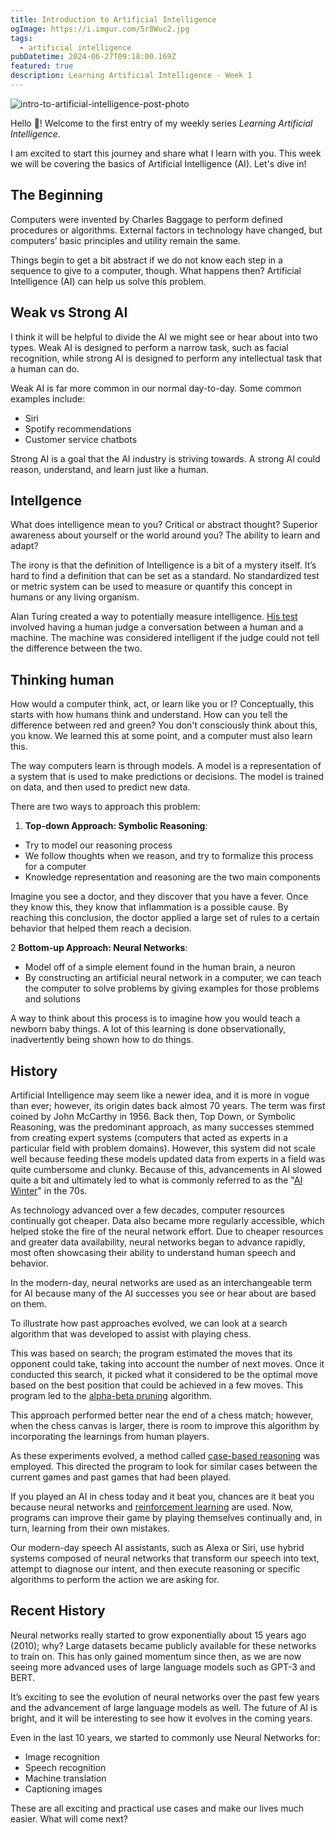 ```yaml
---
title: Introduction to Artificial Intelligence
ogImage: https://i.imgur.com/5r8Wuc2.jpg
tags:
  - artificial intelligence
pubDatetime: 2024-06-27T09:18:00.169Z
featured: true
description: Learning Artificial Intelligence - Week 1
---
```


![intro-to-artificial-intelligence-post-photo](https://i.imgur.com/5r8Wuc2.jpg)

Hello 👋! Welcome to the first entry of my weekly series _Learning Artificial Intelligence_.

I am excited to start this journey and share what I learn with you. This week we will be covering the basics of Artificial Intelligence (AI). Let's dive in!

## The Beginning

Computers were invented by Charles Baggage to perform defined procedures or algorithms. External factors in technology have changed, but computers’ basic principles and utility remain the same.

Things begin to get a bit abstract if we do not know each step in a sequence to give to a computer, though. What happens then? Artificial Intelligence (AI) can help us solve this problem.

## Weak vs Strong AI

I think it will be helpful to divide the AI we might see or hear about into two types. Weak AI is designed to perform a narrow task, such as facial recognition, while strong AI is designed to perform any intellectual task that a human can do.

Weak AI is far more common in our normal day-to-day. Some common examples include:

- Siri
- Spotify recommendations
- Customer service chatbots

Strong AI is a goal that the AI industry is striving towards. A strong AI could reason, understand, and learn just like a human.

## Intellgence

What does intelligence mean to you? Critical or abstract thought? Superior awareness about yourself or the world around you? The ability to learn and adapt?

The irony is that the definition of Intelligence is a bit of a mystery itself. It’s hard to find a definition that can be set as a standard. No standardized test or metric system can be used to measure or quantify this concept in humans or any living organism.

Alan Turing created a way to potentially measure intelligence. [His test](https://en.wikipedia.org/wiki/Turing_test) involved having a human judge a conversation between a human and a machine. The machine was considered intelligent if the judge could not tell the difference between the two.

## Thinking human

How would a computer think, act, or learn like you or I? Conceptually, this starts with how humans think and understand. How can you tell the difference between red and green? You don't consciously think about this, you know. We learned this at some point, and a computer must also learn this.

The way computers learn is through models. A model is a representation of a system that is used to make predictions or decisions. The model is trained on data, and then used to predict new data.

There are two ways to approach this problem:

1. **Top-down Approach: Symbolic Reasoning**:

- Try to model our reasoning process
- We follow thoughts when we reason, and try to formalize this process for a computer
- Knowledge representation and reasoning are the two main components

Imagine you see a doctor, and they discover that you have a fever. Once they know this, they know that inflammation is a possible cause. By reaching this conclusion, the doctor applied a large set of rules to a certain behavior that helped them reach a decision.

2 **Bottom-up Approach: Neural Networks**:

- Model off of a simple element found in the human brain, a neuron
- By constructing an artificial neural network in a computer, we can teach the computer to solve problems by giving examples for those problems and solutions

A way to think about this process is to imagine how you would teach a newborn baby things. A lot of this learning is done observationally, inadvertently being shown how to do things.

## History

Artificial Intelligence may seem like a newer idea, and it is more in vogue than ever; however, its origin dates back almost 70 years. The term was first coined by John McCarthy in 1956. Back then, Top Down, or Symbolic Reasoning, was the predominant approach, as many successes stemmed from creating expert systems (computers that acted as experts in a particular field with problem domains). However, this system did not scale well because feeding these models updated data from experts in a field was quite cumbersome and clunky. Because of this, advancements in AI slowed quite a bit and ultimately led to what is commonly referred to as the "[AI Winter](https://en.wikipedia.org/wiki/AI_winter)" in the 70s.

As technology advanced over a few decades, computer resources continually got cheaper. Data also became more regularly accessible, which helped stoke the fire of the neural network effort. Due to cheaper resources and greater data availability, neural networks began to advance rapidly, most often showcasing their ability to understand human speech and behavior.

In the modern-day, neural networks are used as an interchangeable term for AI because many of the AI successes you see or hear about are based on them.

To illustrate how past approaches evolved, we can look at a search algorithm that was developed to assist with playing chess.

This was based on search; the program estimated the moves that its opponent could take, taking into account the number of next moves. Once it conducted this search, it picked what it considered to be the optimal move based on the best position that could be achieved in a few moves. This program led to the [alpha-beta pruning](https://en.wikipedia.org/wiki/Alpha%E2%80%93beta_pruning) algorithm.

This approach performed better near the end of a chess match; however, when the chess canvas is larger, there is room to improve this algorithm by incorporating the learnings from human players.

As these experiments evolved, a method called [case-based reasoning](https://en.wikipedia.org/wiki/Case-based_reasoning) was employed. This directed the program to look for similar cases between the current games and past games that had been played.

If you played an AI in chess today and it beat you, chances are it beat you because neural networks and [reinforcement learning](https://en.wikipedia.org/wiki/Reinforcement_learning) are used. Now, programs can improve their game by playing themselves continually and, in turn, learning from their own mistakes.

Our modern-day speech AI assistants, such as Alexa or Siri, use hybrid systems composed of neural networks that transform our speech into text, attempt to diagnose our intent, and then execute reasoning or specific algorithms to perform the action we are asking for.

## Recent History

Neural networks really started to grow exponentially about 15 years ago (2010); why? Large datasets became publicly available for these networks to train on. This has only gained momentum since then, as we are now seeing more advanced uses of large language models such as GPT-3 and BERT.

It’s exciting to see the evolution of neural networks over the past few years and the advancement of large language models as well. The future of AI is bright, and it will be interesting to see how it evolves in the coming years.

Even in the last 10 years, we started to commonly use Neural Networks for:

- Image recognition
- Speech recognition
- Machine translation
- Captioning images

These are all exciting and practical use cases and make our lives much easier. What will come next?
